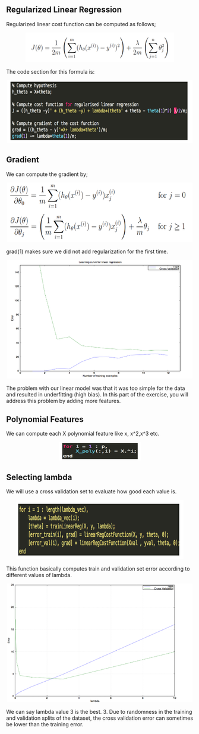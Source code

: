 ## Regularized Linear Regression


Regularized linear cost function can be computed as follows;


<p align="center">
    <img src="https://github.com/yilmazvolkan/CourseraML/blob/master/Weeks/Week5/Res/1.png" width="400" height="80">
</p>


The code section for this formula is:


<p align="center">
    <img src="https://github.com/yilmazvolkan/CourseraML/blob/master/Weeks/Week5/Res/2.png" width="500" height="170">
</p>


## Gradient


We can compute the gradient by;


<p align="center">
    <img src="https://github.com/yilmazvolkan/CourseraML/blob/master/Weeks/Week5/Res/3.png" width="500" height="160">
</p>


grad(1) makes sure we did not add regularization for the first time.


<p align="center">
    <img src="https://github.com/yilmazvolkan/CourseraML/blob/master/Weeks/Week5/Res/4.png" width="500" height="320">
</p>


The problem with our linear model was that it was too simple for the data and resulted in underfitting (high bias). In this part of the exercise, you will address this problem by adding more features.


## Polynomial Features


We can compute each X polynomial feature like x, x^2,x^3 etc.


<p align="center">
    <img src="https://github.com/yilmazvolkan/CourseraML/blob/master/Weeks/Week5/Res/5.png" width="220" height="50">
</p>


## Selecting lambda


We will use a cross validation set to evaluate how good each  value is.


<p align="center">
    <img src="https://github.com/yilmazvolkan/CourseraML/blob/master/Weeks/Week5/Res/6.png" width="450" height="160">
</p>


This function basically computes train and validation set error according to different values of lambda.


<p align="center">
    <img src="https://github.com/yilmazvolkan/CourseraML/blob/master/Weeks/Week5/Res/7.png" width="500" height="320">
</p>


We can say lambda value 3 is the best. 3. Due to randomness in the training and validation splits of the dataset, the cross validation error can sometimes be lower than the training error.
